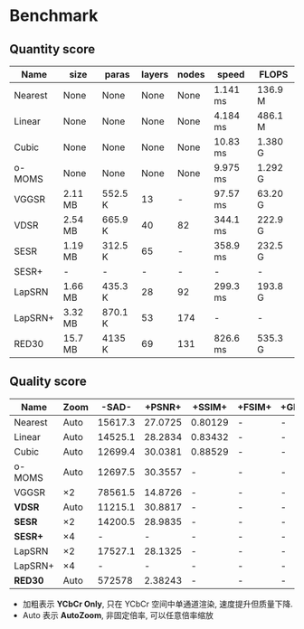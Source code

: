 # Benchmark

## Quantity score

Name|size|paras|layers|nodes|speed|FLOPS|
----|----|-----|------|-----|-----|-----|
Nearest|None|None|None|None|1.141 ms|136.9 M
Linear|None|None|None|None|4.184 ms|486.1 M
Cubic|None|None|None|None|10.83 ms|1.380 G
o-MOMS|None|None|None|None|9.975 ms|1.292 G
VGGSR|2.11 MB|552.5 K|13|-|97.57 ms|63.20 G
VDSR|2.54 MB|665.9 K|40|82|344.1 ms|222.9 G
SESR|1.19 MB|312.5 K|65|-|358.9 ms|232.5 G
SESR+|-|-|-|-|-|-
LapSRN|1.66 MB|435.3 K|28|92|299.3 ms|193.8 G
LapSRN+|3.32 MB|870.1 K|53|174|-|-
RED30|15.7 MB|4135 K|69|131|826.6 ms| 535.3 G

## Quality score

Name|Zoom|-SAD-|+PSNR+|+SSIM+|+FSIM+|+GMSD+
----|----|-----|------|------|------|------|
Nearest|Auto|15617.3|27.0725|0.80129|-|-
Linear|Auto|14525.1|28.2834|0.83432|-|-
Cubic|Auto|12699.4|30.0381|0.88529|-|-
o-MOMS|Auto|12697.5|30.3557|-|-|-
VGGSR|×2|78561.5|14.8726|-|-|-
**VDSR**|Auto|11215.1|30.8817|-|-|-
**SESR**|×2|14200.5|28.9835|-|-|-
**SESR+**|×4|-|-|-|-|-
LapSRN|×2|17527.1|28.1325|-|-|-
LapSRN+|×4|-|-|-|-|-
**RED30**|Auto|572578|2.38243|-|-|-

- 加粗表示 **YCbCr Only**, 只在 YCbCr 空间中单通道渲染, 速度提升但质量下降.
- Auto 表示 **AutoZoom**, 非固定倍率, 可以任意倍率缩放